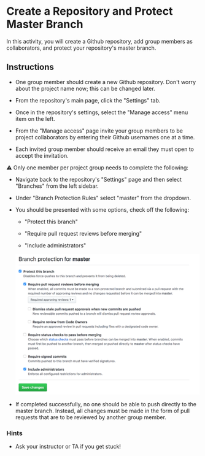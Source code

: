 # Create a Repository and Protect Master Branch

In this activity, you will create a Github repository, add group members as collaborators, and protect your repository's master branch.

## Instructions

* One group member should create a new Github repository. Don't worry about the project name now; this can be changed later.

* From the repository's main page, click the "Settings" tab.

* Once in the repository's settings, select the "Manage access" menu item on the left.

* From the "Manage access" page invite your group members to be project collaborators by entering their Github usernames one at a time.

* Each invited group member should receive an email they must open to accept the invitation.

⚠️ Only one member per project group needs to complete the following: 

* Navigate back to the repository's "Settings" page and then select "Branches" from the left sidebar.

* Under "Branch Protection Rules" select "master" from the dropdown.

* You should be presented with some options, check off the following:

  * "Protect this branch"

  * "Require pull request reviews before merging"

  * "Include administrators"

  ![Protect Branch](Images/01-Protect.png)

* If completed successfully, no one should be able to push directly to the master branch. Instead, all changes must be made in the form of pull requests that are to be reviewed by another group member.

### Hints

* Ask your instructor or TA if you get stuck!
